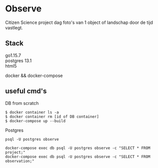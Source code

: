 # Observe

Citizen Science project dag foto's van 1 object of landschap door de tijd vastlegt.

## Stack

go1.15.7  
postgres 13.1   
html5

docker && docker-compose

## useful cmd's

DB from scratch

```
$ docker container ls -a
$ docker container rm [id of DB container]
$ docker-compose up --build 
```

Postgres

```
psql -U postgres observe
```

```
docker-compose exec db psql -U postgres observe -c "SELECT * FROM project;"
docker-compose exec db psql -U postgres observe -c "SELECT * FROM observation;"
```


